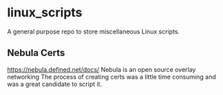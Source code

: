 # linux_scripts
A general purpose repo to store miscellaneous Linux scripts.

## Nebula Certs
https://nebula.defined.net/docs/
Nebula is an open source overlay networking
The process of creating certs was a little time consuming and was a great candidate to script it.
